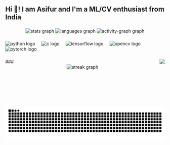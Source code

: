 <h2 align="left">Hi 👋! I am Asifur and I'm a ML/CV  enthusiast from India</h2>

###

<div align="center">
  <img src="https://github-readme-stats.vercel.app/api?username=asifur8282&hide_title=false&hide_rank=false&show_icons=true&include_all_commits=true&count_private=true&disable_animations=false&theme=tokyonight&locale=en&hide_border=false" height="150" alt="stats graph"  />
  <img src="https://github-readme-stats.vercel.app/api/top-langs?username=asifur8282&locale=en&hide_title=false&layout=compact&card_width=320&langs_count=5&theme=prussian&hide_border=false" height="150" alt="languages graph"  />
  <img src="https://github-readme-activity-graph.vercel.app/graph?username=asifur8282&theme=chartreuse-dark&area=false" height="150" alt="activity-graph graph"  />
</div>

###



###

<div align="left">
  <img src="https://cdn.jsdelivr.net/gh/devicons/devicon/icons/python/python-original.svg" height="30" alt="python logo"  />
  <img width="12" />
  <img src="https://cdn.jsdelivr.net/gh/devicons/devicon/icons/c/c-original.svg" height="30" alt="c logo"  />
  <img width="12" />
  <img src="https://cdn.jsdelivr.net/gh/devicons/devicon/icons/tensorflow/tensorflow-original.svg" height="30" alt="tensorflow logo"  />
  <img width="12" />
  <img src="https://cdn.jsdelivr.net/gh/devicons/devicon/icons/opencv/opencv-original.svg" height="30" alt="opencv logo"  />
  <img width="12" />
  <img src="https://cdn.jsdelivr.net/gh/devicons/devicon/icons/pytorch/pytorch-original.svg" height="30" alt="pytorch logo"  />



###
</div>
  <img align="right" height="150" src="https://miro.medium.com/v2/resize:fit:640/format:webp/0*1fOKSM9na9IBROxm.gif"  />
###
<div align="center">
  <img src="https://streak-stats.demolab.com?user=asifur8282&locale=en&mode=daily&theme=dracula&hide_border=false&border_radius=5&order=3" height="150" alt="streak graph"  />
</div>

###
<img src="https://raw.githubusercontent.com/asifur8282/asifur8282/output/snake.svg" alt="Snake animation" />

###

###

<br clear="both">



###
